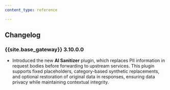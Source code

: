 ```yaml
---
content_type: reference

---
```

## Changelog

### {{site.base_gateway}} 3.10.0.0

* Introduced the new **AI Sanitizer** plugin, which replaces PII information in request bodies before forwarding to upstream services. This plugin supports fixed placeholders, category-based synthetic replacements, and optional restoration of original data in responses, ensuring data privacy while maintaining contextual integrity.